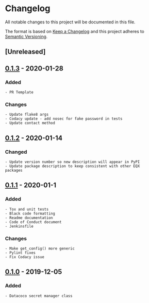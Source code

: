 # Changelog
All notable changes to this project will be documented in this file.

The format is based on [Keep a Changelog](http://keepachangelog.com/en/1.0.0/)
and this project adheres to [Semantic Versioning](http://semver.org/spec/v2.0.0.html).

## [Unreleased]

## [0.1.3] - 2020-01-28
### Added
    - PR Template

### Changes
    - Update flake8 args
    - Codacy update - add nosec for fake password in tests
    - Update contact method

## [0.1.2] - 2020-01-14
### Changed
    - Update version number so new description will appear in PyPI
    - Update package description to keep consistent with other EQX packages

## [0.1.1] - 2020-01-1
### Added
    - Tox and unit tests
    - Black code formatting
    - Readme documentation
    - Code of Conduct document
    - Jenkinsfile

### Changes
    - Make get_config() more generic
    - Pylint fixes
    - Fix Codacy issue


## [0.1.0] - 2019-12-05
### Added
    - Datacoco secret manager class

[0.1.3]: https://github.com/equinoxfitness/datacoco-secretsmanager/compare/0.1.2...0.1.3
[0.1.2]: https://github.com/equinoxfitness/datacoco-secretsmanager/compare/0.1.1...0.1.2
[0.1.1]: https://github.com/equinoxfitness/datacoco-secretsmanager/compare/0.1.0...0.1.1
[0.1.0]: https://github.com/equinoxfitness/datacoco-secretsmanager/releases/tag/0.1.0
